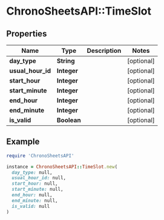# ChronoSheetsAPI::TimeSlot

## Properties

| Name | Type | Description | Notes |
| ---- | ---- | ----------- | ----- |
| **day_type** | **String** |  | [optional] |
| **usual_hour_id** | **Integer** |  | [optional] |
| **start_hour** | **Integer** |  | [optional] |
| **start_minute** | **Integer** |  | [optional] |
| **end_hour** | **Integer** |  | [optional] |
| **end_minute** | **Integer** |  | [optional] |
| **is_valid** | **Boolean** |  | [optional] |

## Example

```ruby
require 'ChronoSheetsAPI'

instance = ChronoSheetsAPI::TimeSlot.new(
  day_type: null,
  usual_hour_id: null,
  start_hour: null,
  start_minute: null,
  end_hour: null,
  end_minute: null,
  is_valid: null
)
```

